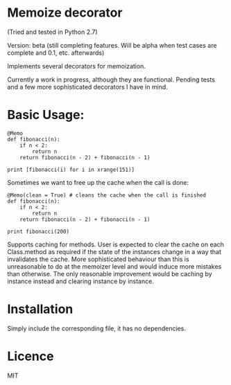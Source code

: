 # Memoize decorator
(Tried and tested in Python 2.7)

Version: beta (still completing features. Will be alpha when test cases are complete and 0.1, etc. afterwards)

Implements several decorators for memoization.

Currently a work in progress, although they are functional. Pending tests and a few more sophisticated decorators I have in mind.

# Basic Usage:

    @Memo
    def fibonacci(n):
        if n < 2:
            return n
        return fibonacci(n - 2) + fibonacci(n - 1)

    print [fibonacci(i) for i in xrange(151)]

Sometimes we want to free up the cache when the call is done:

    @Memo(clean = True) # cleans the cache when the call is finished
    def fibonacci(n):
        if n < 2:
            return n
        return fibonacci(n - 2) + fibonacci(n - 1)

    print fibonacci(200)


Supports caching for methods. User is expected to clear the cache on each Class.method as required if the state of
the instances change in a way that invalidates the cache. More sophisticated behaviour than this is unreasonable to do
at the memoizer level and would induce more mistakes than otherwise. The only reasonable improvement would be caching
by instance instead and clearing instance by instance.

# Installation

Simply include the corresponding file, it has no dependencies.

# Licence

MIT